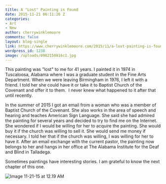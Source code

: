 ```yaml
---
title: A "Lost" Painting is Found
date: 2015-11-21 06:11:26 Z
categories:
- Art
- New
author: cherrywinklemoore
comments: false
layout: blog-single
link: https://www.cherrywinklemoore.com/2015/11/a-lost-painting-is-found/
wordpress_id: 1238
image: /uploads/0902150816c1.jpg
---
```


This painting was "lost" to me for 41 years. I painted it in 1974 in Tuscaloosa, Alabama where I was a graduate student in the Fine Arts Department. When we were leaving Birmingham in 1976, I left it with a friend. I told her she could have it or take it to Baptist Church of the Covenant and offer it to them.  I never knew what happened to it after that until recently.

In the summer of 2015 I got an email from a woman who was a member of Baptist Church of the Covenant. She also works in the area of speech and hearing and teaches American Sign Language. She said she had admired the painting for several years and decided to try to find me on the Internet. She wondered if I would be willing for her to acquire the painting. She would buy it if the church was willing to sell it. She would send me money if necessary. I told her that if the church was willing, I was willing for her to have it. After an email exchange with the current pastor, the painting now belongs to her and hangs in her office at The Alabama Institute for the Deaf and Blind in Talladega.

Sometimes paintings have interesting stories. I am grateful to know the next chapter of this one.

![Image 11-21-15 at 12.19 AM](https://www.cherrywinklemoore.com/wp-content/uploads/Image-11-21-15-at-12.19-AM-1024x576.jpg)
